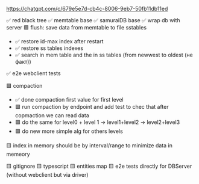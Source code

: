 https://chatgpt.com/c/679e5e7d-cb4c-8006-9eb7-50fb11db11ed

✅ red black tree
✅ memtable base
✅ samuraiDB base
✅ wrap db with server
🟩 flush: save data from memtable to file sstables 
- ✅ restore id-max index after restart
- ✅ restore ss tables indexes
- ✅ search in mem table and the in ss tables (from newwest to oldest (не факт))

✅ e2e webclient tests

🟩 compaction
- ✅ done compaction first value for first level 
- 🟩 run compaction by endpoint and add test to chec that after copmaction we can read data
- 🟩 do the same for level0 + level 1 -> level1+level2 -> level2+level3
- 🟩 do new more simple alg for others levels 


🟨 index in memory should be by interval/range to minimize data in memeory

🟨 gitignore
🟨 typescript
🟨 entities map
🟨 e2e tests directly for DBServer (without webclient but via driver)